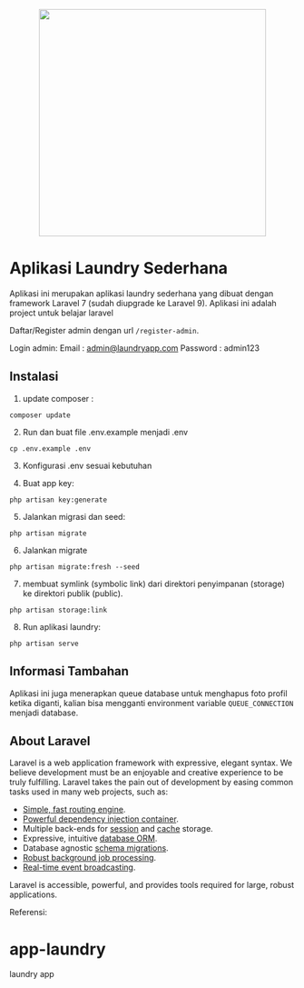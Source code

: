 <p align="center"><img src="https://laravel.com/img/logotype.min.svg" width="400"></p>

# Aplikasi Laundry Sederhana

Aplikasi ini merupakan aplikasi laundry sederhana yang dibuat dengan framework Laravel 7 (sudah diupgrade ke Laravel 9). Aplikasi ini adalah project untuk belajar laravel

Daftar/Register admin dengan url `/register-admin`.

Login admin:
Email    : admin@laundryapp.com
Password : admin123

## Instalasi

1. update composer :
```
composer update
```

2. Run dan buat file  .env.example menjadi .env
```
cp .env.example .env
```
3. Konfigurasi .env sesuai kebutuhan

4. Buat app key:
```
php artisan key:generate
```
5. Jalankan migrasi dan seed:
```
php artisan migrate
```
6. Jalankan migrate
```
php artisan migrate:fresh --seed
```
7. membuat symlink (symbolic link) dari direktori penyimpanan (storage) ke direktori publik (public).
```
php artisan storage:link 
```
8. Run aplikasi laundry:
```
php artisan serve
```


## Informasi Tambahan

Aplikasi ini juga menerapkan queue database untuk menghapus foto profil ketika diganti, kalian bisa mengganti environment variable `QUEUE_CONNECTION` menjadi database.

## About Laravel

Laravel is a web application framework with expressive, elegant syntax. We believe development must be an enjoyable and creative experience to be truly fulfilling. Laravel takes the pain out of development by easing common tasks used in many web projects, such as:

-   [Simple, fast routing engine](https://laravel.com/docs/routing).
-   [Powerful dependency injection container](https://laravel.com/docs/container).
-   Multiple back-ends for [session](https://laravel.com/docs/session) and [cache](https://laravel.com/docs/cache) storage.
-   Expressive, intuitive [database ORM](https://laravel.com/docs/eloquent).
-   Database agnostic [schema migrations](https://laravel.com/docs/migrations).
-   [Robust background job processing](https://laravel.com/docs/queues).
-   [Real-time event broadcasting](https://laravel.com/docs/broadcasting).

Laravel is accessible, powerful, and provides tools required for large, robust applications.

Referensi:
# app-laundry
laundry app

